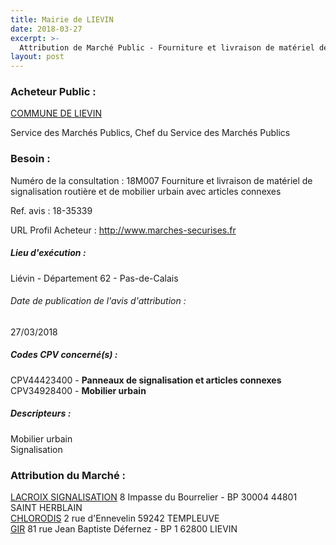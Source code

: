 ```yaml
---
title: Mairie de LIEVIN
date: 2018-03-27
excerpt: >-
  Attribution de Marché Public - Fourniture et livraison de matériel de signalisation routière et de mobilier urbain avec articles connexes
layout: post
---
```


### Acheteur Public : 
<a href="/acheteur-33/siren-216205104"> COMMUNE DE LIEVIN</a><br/>

Service des Marchés Publics, Chef du Service des Marchés Publics





### Besoin :

Numéro de la consultation : 18M007 Fourniture et livraison de matériel de signalisation routière et de mobilier urbain avec articles connexes

Ref. avis : 18-35339

URL Profil Acheteur : http://www.marches-securises.fr

##### Lieu d'exécution :

Liévin - Département 62 - Pas-de-Calais

###### Date de publication de l'avis d'attribution : 
27/03/2018

##### Codes CPV concerné(s) :
CPV44423400 - **Panneaux de signalisation et articles connexes** <br/>
CPV34928400 - **Mobilier urbain** <br/>

##### Descripteurs :
Mobilier urbain <br/>
Signalisation <br/>

### Attribution du Marché :
<a href="/entreprise-259/siren-409065984"> LACROIX SIGNALISATION</a>    8 Impasse du Bourrelier - BP 30004 44801 SAINT HERBLAIN <br/>
<a href="/entreprise-270/siren-811918895"> CHLORODIS</a>    2 rue d'Ennevelin 59242 TEMPLEUVE <br/>
<a href="/entreprise-254/siren-313659161"> GIR</a>    81 rue Jean Baptiste Défernez - BP 1 62800 LIEVIN <br/>
